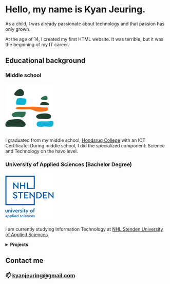 # Hello, my name is Kyan Jeuring.
As a child, I was already passionate about technology and that passion has only grown.

At the age of 14, I created my first HTML website. It was terrible, but it was the beginning of my IT career.

## Educational background

### Middle school
![Hondsrug College Logo](./Assets/HCLogo.png)

I graduated from my middle school, [Hondsrug College](https://hondsrugcollege.nl/) with an ICT Certificate. During middle school, I did the specialized component: Science and Technology on the havo level.

### University of Applied Sciences (Bachelor Degree)
![NHL Stenden Logo](./Assets/NHLStendenENLogo.png)

I am currently studying Information Technology at [NHL Stenden University of Applied Sciences](https://www.nhlstenden.com/en).
<details>
    <summary><strong>Projects</strong></summary>
    <ul>
        <li><a href='https://github.com/KyanJeuring/IT1G-Website'>Sunny Socks</a></li>
        <li><a href='https://github.com/KyanJeuring/Gemorskos-IT1H'>Gemorskos &#40;Curruntly working on&#41;</a></li>
    </ul>
</details>

## Contact me
### 📫 [kyanjeuring@gmail.com](mailto:kyanjeuring@gmail.com)    